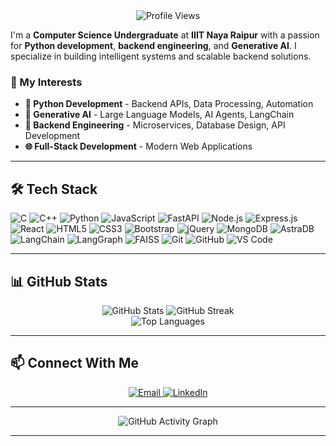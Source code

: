 <div align="center">
  <img src="https://komarev.com/ghpvc/?username=TaranpalSingh18&style=flat-square&color=blue" alt="Profile Views" />
</div>

I'm a **Computer Science Undergraduate** at **IIIT Naya Raipur** with a passion for **Python development**, **backend engineering**, and **Generative AI**. I specialize in building intelligent systems and scalable backend solutions.

### 🚀 My Interests
- **🐍 Python Development** - Backend APIs, Data Processing, Automation
- **🤖 Generative AI** - Large Language Models, AI Agents, LangChain
- **🔧 Backend Engineering** - Microservices, Database Design, API Development
- **🌐 Full-Stack Development** - Modern Web Applications

---

## 🛠️ Tech Stack
![C](https://img.shields.io/badge/C-00599C?style=for-the-badge&logo=c&logoColor=white)
![C++](https://img.shields.io/badge/C%2B%2B-00599C?style=for-the-badge&logo=c%2B%2B&logoColor=white)
![Python](https://img.shields.io/badge/Python-3776AB?style=for-the-badge&logo=python&logoColor=white)
![JavaScript](https://img.shields.io/badge/JavaScript-F7DF1E?style=for-the-badge&logo=javascript&logoColor=black)
![FastAPI](https://img.shields.io/badge/FastAPI-009688?style=for-the-badge&logo=fastapi&logoColor=white)
![Node.js](https://img.shields.io/badge/Node.js-43853D?style=for-the-badge&logo=node.js&logoColor=white)
![Express.js](https://img.shields.io/badge/Express.js-404D59?style=for-the-badge&logo=express&logoColor=white)
![React](https://img.shields.io/badge/React-20232A?style=for-the-badge&logo=react&logoColor=61DAFB)
![HTML5](https://img.shields.io/badge/HTML5-E34F26?style=for-the-badge&logo=html5&logoColor=white)
![CSS3](https://img.shields.io/badge/CSS3-1572B6?style=for-the-badge&logo=css3&logoColor=white)
![Bootstrap](https://img.shields.io/badge/Bootstrap-563D7C?style=for-the-badge&logo=bootstrap&logoColor=white)
![jQuery](https://img.shields.io/badge/jQuery-0769AD?style=for-the-badge&logo=jquery&logoColor=white)
![MongoDB](https://img.shields.io/badge/MongoDB-4EA94B?style=for-the-badge&logo=mongodb&logoColor=white)
![AstraDB](https://img.shields.io/badge/AstraDB-000000?style=for-the-badge&logo=datastax&logoColor=white)
![LangChain](https://img.shields.io/badge/LangChain-00FF00?style=for-the-badge&logo=langchain&logoColor=black)
![LangGraph](https://img.shields.io/badge/LangGraph-FF6B6B?style=for-the-badge&logo=langgraph&logoColor=white)
![FAISS](https://img.shields.io/badge/FAISS-FFD700?style=for-the-badge&logo=faiss&logoColor=black)
![Git](https://img.shields.io/badge/Git-F05032?style=for-the-badge&logo=git&logoColor=white)
![GitHub](https://img.shields.io/badge/GitHub-100000?style=for-the-badge&logo=github&logoColor=white)
![VS Code](https://img.shields.io/badge/VS_Code-007ACC?style=for-the-badge&logo=visual-studio-code&logoColor=white)


---

## 📊 GitHub Stats

<div align="center">
  <img src="https://github-readme-stats.vercel.app/api?username=TaranpalSingh18&show_icons=true&theme=radical" alt="GitHub Stats" />
  <img src="https://github-readme-streak-stats.herokuapp.com/?user=TaranpalSingh18&theme=radical" alt="GitHub Streak" />
</div>

<div align="center">
  <img src="https://github-readme-stats.vercel.app/api/top-langs/?username=TaranpalSingh18&layout=compact&theme=radical" alt="Top Languages" />
</div>

---

## 📫 Connect With Me

<div align="center">
  <a href="mailto:taranarora1470@gmail.com">
    <img src="https://img.shields.io/badge/Email-D14836?style=for-the-badge&logo=gmail&logoColor=white" alt="Email" />
  </a>
  <a href="https://www.linkedin.com/in/taran-pal-singh-75b58927a/">
    <img src="https://img.shields.io/badge/LinkedIn-0077B5?style=for-the-badge&logo=linkedin&logoColor=white" alt="LinkedIn" />
  </a>
</div>

---

<div align="center">
  <img src="https://github-readme-activity-graph.vercel.app/graph?username=TaranpalSingh18&theme=react-dark" alt="GitHub Activity Graph" />
</div>

---
